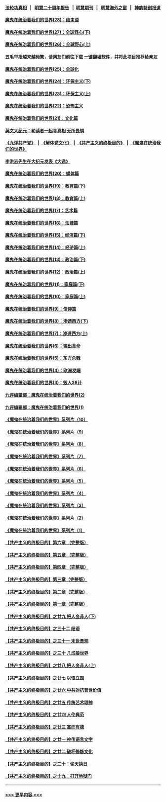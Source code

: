 #### [法轮功真相](https://github.com/gfw-breaker/truth/blob/master/README.md?t=0) &nbsp;&nbsp;|&nbsp;&nbsp; [明慧二十周年报告](https://github.com/gfw-breaker/mh-reports/blob/master/README.md?t=0) &nbsp;&nbsp;|&nbsp;&nbsp;[明慧期刊](https://github.com/gfw-breaker/mh-qikan) &nbsp;&nbsp;|&nbsp;&nbsp; [明慧海外之窗](https://github.com/gfw-breaker/mh-news/blob/master/README.md?t=0) &nbsp;&nbsp;|&nbsp;&nbsp; [神韵特别报道](https://github.com/gfw-breaker/mh-news/blob/master/shenyun.md?t=0)
#### [魔鬼在统治着我们的世界(28)：结束语](../pages/nsc422/n10936246.md?t=07051351) 
#### [魔鬼在统治着我们的世界(27)：全球野心(下)](../pages/nsc422/n10928319.md?t=07051351) 
#### [魔鬼在统治着我们的世界(26)：全球野心(上)](../pages/nsc422/n10900318.md?t=07051351) 
#### 五毛举报越来越频繁，请网友们前往下载 [一键翻墙软件](https://github.com/gfw-breaker/ssr-accounts)，并将此项目推荐给亲友
#### [魔鬼在统治着我们的世界(25)：全球化](../pages/nsc422/n10788205.md?t=07051351) 
#### [魔鬼在统治着我们的世界(24)：环保主义(下)](../pages/nsc422/n10695307.md?t=07051351) 
#### [魔鬼在统治着我们的世界(23)：环保主义(上)](../pages/nsc422/n10688613.md?t=07051351) 
#### [魔鬼在统治着我们的世界(22)：恐怖主义](../pages/nsc422/n10614727.md?t=07051351) 
#### [魔鬼在统治着我们的世界(21)：文化篇](../pages/nsc422/n10597706.md?t=07051351) 
#### [英文大纪元：和读者一起寻真相 无所畏惧](../pages/nsc422/n12542027.md?t=07051351) 
#### [《九评共产党》](https://github.com/begood0513/9ping.md/blob/master/README.md) &nbsp;|&nbsp; [《解体党文化》](../../../../jtdwh.md/blob/master/README.md)  &nbsp;|&nbsp; [《共产主义的终极目的》](../../../../gczydzjmd.md/blob/master/README.md) &nbsp;|&nbsp; [《魔鬼在统治我们的世界》](../../../../mgztzwmdsj.md/blob/master/README.md) 
#### [李洪志先生在大纪元发表《大选》](../pages/nsc422/n12534746.md?t=07051351) 
#### [魔鬼在统治着我们的世界(20)：媒体篇](../pages/nsc422/n10586579.md?t=07051351) 
#### [魔鬼在统治着我们的世界(19)：教育篇(下)](../pages/nsc422/n10564808.md?t=07051351) 
#### [魔鬼在统治着我们的世界(18)：教育篇(上)](../pages/nsc422/n10526970.md?t=07051351) 
#### [魔鬼在统治着我们的世界(17)：艺术篇](../pages/nsc422/n10499093.md?t=07051351) 
#### [魔鬼在统治着我们的世界(16)：法律篇](../pages/nsc422/n10485969.md?t=07051351) 
#### [魔鬼在统治着我们的世界(15)：经济篇(下)](../pages/nsc422/n10469975.md?t=07051351) 
#### [魔鬼在统治着我们的世界(14)：经济篇(上)](../pages/nsc422/n10457370.md?t=07051351) 
#### [魔鬼在统治着我们的世界(13)：政治篇(下)](../pages/nsc422/n10448270.md?t=07051351) 
#### [魔鬼在统治着我们的世界(12)：政治篇(上)](../pages/nsc422/n10444576.md?t=07051351) 
#### [魔鬼在统治着我们的世界(11)：家庭篇(下)](../pages/nsc422/n10440961.md?t=07051351) 
#### [魔鬼在统治着我们的世界(10)：家庭篇(上)](../pages/nsc422/n10435448.md?t=07051351) 
#### [魔鬼在统治着我们的世界(9)：信仰篇](../pages/nsc422/n10432159.md?t=07051351) 
#### [魔鬼在统治着我们的世界(8)：渗透西方(下)](../pages/nsc422/n10429603.md?t=07051351) 
#### [魔鬼在统治着我们的世界(7)：渗透西方(上)](../pages/nsc422/n10426013.md?t=07051351) 
#### [魔鬼在统治着我们的世界(6)：输出革命](../pages/nsc422/n10421536.md?t=07051351) 
#### [魔鬼在统治着我们的世界(5)：东方杀戮](../pages/nsc422/n10417707.md?t=07051351) 
#### [魔鬼在统治着我们的世界(4)：欧洲发端](../pages/nsc422/n10414890.md?t=07051351) 
#### [魔鬼在统治着我们的世界(3)：毁人36计](../pages/nsc422/n10411583.md?t=07051351) 
#### [九评编辑部：魔鬼在统治着我们的世界(2)](../pages/nsc422/n10410036.md?t=07051351) 
#### [九评编辑部：魔鬼在统治着我们的世界(1)](../pages/nsc422/n10406825.md?t=07051351) 
#### [《魔鬼在统治着我们的世界》系列片（10）](../pages/nsc422/n12292670.md?t=07051351) 
#### [《魔鬼在统治着我们的世界》系列片（9）](../pages/nsc422/n12290859.md?t=07051351) 
#### [《魔鬼在统治着我们的世界》系列片（8）](../pages/nsc422/n12287445.md?t=07051351) 
#### [《魔鬼在统治着我们的世界》系列片（7）](../pages/nsc422/n12283425.md?t=07051351) 
#### [《魔鬼在统治着我们的世界》系列片（6）](../pages/nsc422/n12282314.md?t=07051351) 
#### [《魔鬼在统治着我们的世界》系列片（5）](../pages/nsc422/n12281419.md?t=07051351) 
#### [《魔鬼在统治着我们的世界》系列片（4）](../pages/nsc422/n12274024.md?t=07051351) 
#### [《魔鬼在统治着我们的世界》系列片（3）](../pages/nsc422/n12271322.md?t=07051351) 
#### [《魔鬼在统治着我们的世界》系列片（2）](../pages/nsc422/n12269049.md?t=07051351) 
#### [《魔鬼在统治着我们的世界》系列片（1）](../pages/nsc422/n12267575.md?t=07051351) 
#### [【共产主义的终极目的】第六章 （完整版）](../pages/nsc422/n11428913.md?t=07051351) 
#### [【共产主义的终极目的】第五章 （完整版）](../pages/nsc422/n11428912.md?t=07051351) 
#### [【共产主义的终极目的】第四章 （完整版）](../pages/nsc422/n11428907.md?t=07051351) 
#### [【共产主义的终极目的】第三章（完整版）](../pages/nsc422/n11428848.md?t=07051351) 
#### [【共产主义的终极目的】第二章（完整版）](../pages/nsc422/n11428831.md?t=07051351) 
#### [【共产主义的终极目的】第一章（完整版）](../pages/nsc422/n11417651.md?t=07051351) 
#### [【共产主义的终极目的】之廿九 把人变非人(下)](../pages/nsc422/n11344140.md?t=07051351) 
#### [【共产主义的终极目的】之三十二 结语](../pages/nsc422/n11360535.md?t=07051351) 
#### [【共产主义的终极目的】之三十一 末世景观](../pages/nsc422/n11351129.md?t=07051351) 
#### [【共产主义的终极目的】之三十 几成狼世界](../pages/nsc422/n11348280.md?t=07051351) 
#### [【共产主义的终极目的】之廿八 把人变非人(上)](../pages/nsc422/n11340492.md?t=07051351) 
#### [【共产主义的终极目的】之廿七 以恨立国](../pages/nsc422/n11336944.md?t=07051351) 
#### [【共产主义的终极目的】之廿六 中共对抗普世价值](../pages/nsc422/n11324785.md?t=07051351) 
#### [【共产主义的终极目的】之廿五 传统艺术颂神](../pages/nsc422/n11296396.md?t=07051351) 
#### [【共产主义的终极目的】之廿四 人伦典范](../pages/nsc422/n11296397.md?t=07051351) 
#### [【共产主义的终极目的】之廿三 富而有德](../pages/nsc422/n11283598.md?t=07051351) 
#### [【共产主义的终极目的】之廿一 神传语言文字](../pages/nsc422/n11263265.md?t=07051351) 
#### [【共产主义的终极目的】之廿二 破坏修炼文化](../pages/nsc422/n11245728.md?t=07051351) 
#### [【共产主义的终极目的】之二十：偷天换日](../pages/nsc422/n11238846.md?t=07051351) 
#### [【共产主义的终极目的】之十九：打开地狱门](../pages/nsc422/n11206376.md?t=07051351) 

----
#### [ >>> 更早内容 <<< ](../indexes/nsc422-earlier.md)
